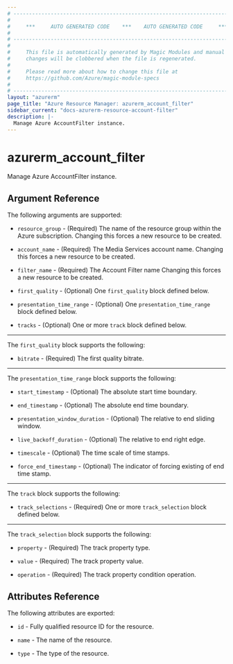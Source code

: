 ```yaml
---
# ----------------------------------------------------------------------------
#
#     ***     AUTO GENERATED CODE    ***    AUTO GENERATED CODE     ***
#
# ----------------------------------------------------------------------------
#
#     This file is automatically generated by Magic Modules and manual
#     changes will be clobbered when the file is regenerated.
#
#     Please read more about how to change this file at
#     https://github.com/Azure/magic-module-specs
#
# ----------------------------------------------------------------------------
layout: "azurerm"
page_title: "Azure Resource Manager: azurerm_account_filter"
sidebar_current: "docs-azurerm-resource-account-filter"
description: |-
  Manage Azure AccountFilter instance.
---
```


# azurerm_account_filter

Manage Azure AccountFilter instance.


## Argument Reference

The following arguments are supported:

* `resource_group` - (Required) The name of the resource group within the Azure subscription. Changing this forces a new resource to be created.

* `account_name` - (Required) The Media Services account name. Changing this forces a new resource to be created.

* `filter_name` - (Required) The Account Filter name Changing this forces a new resource to be created.

* `first_quality` - (Optional) One `first_quality` block defined below.

* `presentation_time_range` - (Optional) One `presentation_time_range` block defined below.

* `tracks` - (Optional) One or more `track` block defined below.

---

The `first_quality` block supports the following:

* `bitrate` - (Required) The first quality bitrate.

---

The `presentation_time_range` block supports the following:

* `start_timestamp` - (Optional) The absolute start time boundary.

* `end_timestamp` - (Optional) The absolute end time boundary.

* `presentation_window_duration` - (Optional) The relative to end sliding window.

* `live_backoff_duration` - (Optional) The relative to end right edge.

* `timescale` - (Optional) The time scale of time stamps.

* `force_end_timestamp` - (Optional) The indicator of forcing existing of end time stamp.

---

The `track` block supports the following:

* `track_selections` - (Required) One or more `track_selection` block defined below.


---

The `track_selection` block supports the following:

* `property` - (Required) The track property type.

* `value` - (Required) The track property value.

* `operation` - (Required) The track property condition operation.

## Attributes Reference

The following attributes are exported:

* `id` - Fully qualified resource ID for the resource.

* `name` - The name of the resource.

* `type` - The type of the resource.
